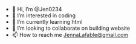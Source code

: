 - 👋 Hi, I’m @Jen0234
- 👀 I’m interested in coding 
- 🌱 I’m currently learning html
- 💞️ I’m looking to collaborate on building website
- 📫 How to reach me JennaLafable@gmail.com

<!---
Jen0234/Jen0234 is a ✨ special ✨ repository because its `README.md` (this file) appears on your GitHub profile.
You can click the Preview link to take a look at your changes.
--->
